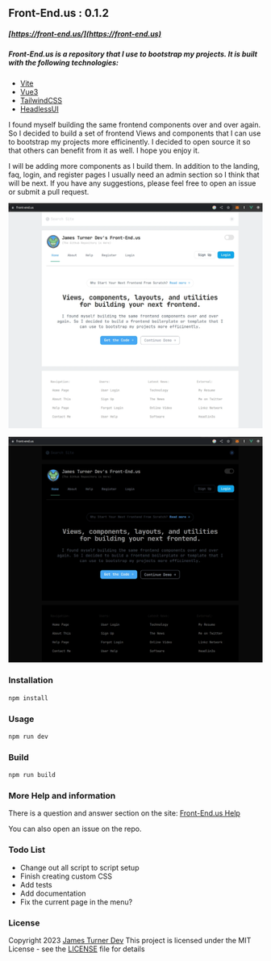 ## Front-End.us   : 0.1.2
##### [https://front-end.us/](https://front-end.us)

##### Front-End.us is a repository that I use to bootstrap my projects.  It is built with the following technologies:

- [Vite](https://vitejs.dev/)
- [Vue3](https://v3.vuejs.org/)
- [TailwindCSS](https://tailwindcss.com/)
- [HeadlessUI](https://headlessui.dev/)

I found myself building the same frontend components over and over again. So I decided to build a set of frontend Views and components that I can use to bootstrap my projects more efficinently.  I decided to open source it so that others can benefit from it as well.  I hope you enjoy it.

I will be adding more components as I build them. In addition to the landing, faq, login, and register pages I usually need an admin section so I think that will be next. If you have any suggestions, please feel free to open an issue or submit a pull request.

![screenshot](screenshot.webp)

![darkmode](darkmode.webp)

### Installation

```bash
npm install
```

### Usage

```bash
npm run dev
```

### Build

```bash
npm run build
```

### More Help and information
There is a question and answer section on the site: 
[Front-End.us Help](https://front-end.us/page/help)

You can also open an issue on the repo.

### Todo List

- Change out all script to script setup
- Finish creating custom CSS
- Add tests
- Add documentation
- Fix the current page in the menu?

### License
Copyright 2023 [James Turner Dev](https://james-turner.dev)
This project is licensed under the MIT License - see the [LICENSE](LICENSE) file for details